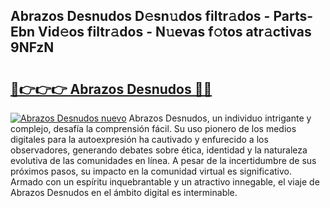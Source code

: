 ## Abrazos Desnudos D𝚎sn𝚞dos filtr𝚊dos - Parts-Ebn Vid𝚎os filtr𝚊dos - N𝚞evas f𝚘tos atr𝚊ctivas 9NFzN

# <h2><a href="http://mb0r09.tromn.icu/?c=Abrazos+Desnudos">🔗👉👉👉 Abrazos Desnudos 🔗🔗</a></h2>

[![Abrazos Desnudos nuevo](https://i.imgur.com/pEAQMta.gif)](http://mb0r09.tromn.icu/?c=Abrazos+Desnudos)
Abrazos Desnudos, un individuo intrigante y complejo, desafía la comprensión fácil. Su uso pionero de los medios digitales para la autoexpresión ha cautivado y enfurecido a los observadores, generando debates sobre ética, identidad y la naturaleza evolutiva de las comunidades en línea. A pesar de la incertidumbre de sus próximos pasos, su impacto en la comunidad virtual es significativo. Armado con un espíritu inquebrantable y un atractivo innegable, el viaje de Abrazos Desnudos en el ámbito digital es interminable.
